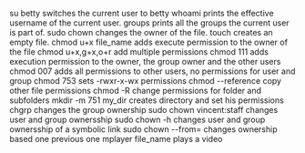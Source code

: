 su betty switches the current user to betty
whoami prints the effective username of the current user.
groups prints all the groups the current user is part of.
sudo chown changes the owner of the file.
touch creates an empty file.
chmod u+x file_name adds execute permission to the owner of the file
chmod u+x,g+x,o+r add multiple permissions
chmod 111 adds execution permission to the owner, the group owner and the other users
chmod 007 adds all permissions to other users, no permissions for user and group
chmod 753 sets -rwxr-x-wx permissions
chmod --reference copy other file permissions
chmod -R change permissions for folder and subfolders
mkdir -m 751 my_dir creates directory and set his permissions
chgrp changes the group ownership
sudo chown vincent:staff changes user and group ownersship
sudo chown -h changes user and group ownersship of a symbolic link
sudo chown --from= changes ownership based one previous one
mplayer file_name plays a video
